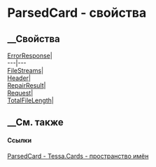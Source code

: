# ParsedCard - свойства
##  __Свойства
[ErrorResponse](P_Tessa_Cards_ParsedCard_ErrorResponse.htm)|  
---|---  
[FileStreams](P_Tessa_Cards_ParsedCard_FileStreams.htm)|  
[Header](P_Tessa_Cards_ParsedCard_Header.htm)|  
[RepairResult](P_Tessa_Cards_ParsedCard_RepairResult.htm)|  
[Request](P_Tessa_Cards_ParsedCard_Request.htm)|  
[TotalFileLength](P_Tessa_Cards_ParsedCard_TotalFileLength.htm)|  
## __См. также
#### Ссылки
[ParsedCard - ](T_Tessa_Cards_ParsedCard.htm)
[Tessa.Cards - пространство имён](N_Tessa_Cards.htm)
